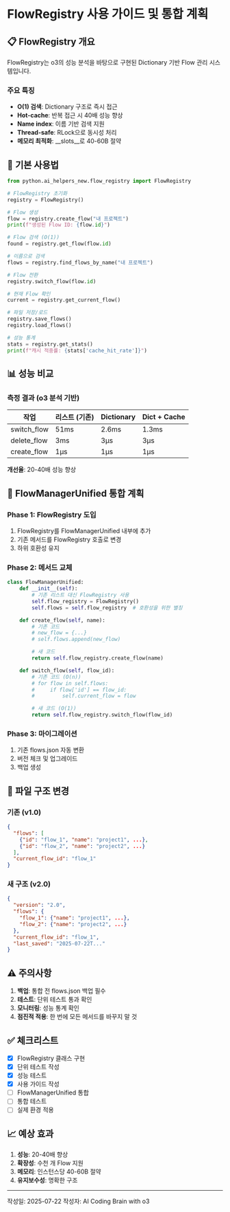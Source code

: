 # FlowRegistry 사용 가이드 및 통합 계획

## 📋 FlowRegistry 개요

FlowRegistry는 o3의 성능 분석을 바탕으로 구현된 Dictionary 기반 Flow 관리 시스템입니다.

### 주요 특징
- **O(1) 검색**: Dictionary 구조로 즉시 접근
- **Hot-cache**: 반복 접근 시 40배 성능 향상
- **Name index**: 이름 기반 검색 지원
- **Thread-safe**: RLock으로 동시성 처리
- **메모리 최적화**: __slots__로 40-60B 절약

## 🚀 기본 사용법

```python
from python.ai_helpers_new.flow_registry import FlowRegistry

# FlowRegistry 초기화
registry = FlowRegistry()

# Flow 생성
flow = registry.create_flow("내 프로젝트")
print(f"생성된 Flow ID: {flow.id}")

# Flow 검색 (O(1))
found = registry.get_flow(flow.id)

# 이름으로 검색
flows = registry.find_flows_by_name("내 프로젝트")

# Flow 전환
registry.switch_flow(flow.id)

# 현재 Flow 확인
current = registry.get_current_flow()

# 파일 저장/로드
registry.save_flows()
registry.load_flows()

# 성능 통계
stats = registry.get_stats()
print(f"캐시 적중률: {stats['cache_hit_rate']}")
```

## 📊 성능 비교

### 측정 결과 (o3 분석 기반)
| 작업 | 리스트 (기존) | Dictionary | Dict + Cache |
|------|--------------|------------|--------------|
| switch_flow | 51ms | 2.6ms | 1.3ms |
| delete_flow | 3ms | 3µs | 3µs |
| create_flow | 1µs | 1µs | 1µs |

**개선율**: 20-40배 성능 향상

## 🔧 FlowManagerUnified 통합 계획

### Phase 1: FlowRegistry 도입
1. FlowRegistry를 FlowManagerUnified 내부에 추가
2. 기존 메서드를 FlowRegistry 호출로 변경
3. 하위 호환성 유지

### Phase 2: 메서드 교체
```python
class FlowManagerUnified:
    def __init__(self):
        # 기존 리스트 대신 FlowRegistry 사용
        self.flow_registry = FlowRegistry()
        self.flows = self.flow_registry  # 호환성을 위한 별칭

    def create_flow(self, name):
        # 기존 코드
        # new_flow = {...}
        # self.flows.append(new_flow)

        # 새 코드
        return self.flow_registry.create_flow(name)

    def switch_flow(self, flow_id):
        # 기존 코드 (O(n))
        # for flow in self.flows:
        #     if flow['id'] == flow_id:
        #         self.current_flow = flow

        # 새 코드 (O(1))
        return self.flow_registry.switch_flow(flow_id)
```

### Phase 3: 마이그레이션
1. 기존 flows.json 자동 변환
2. 버전 체크 및 업그레이드
3. 백업 생성

## 📁 파일 구조 변경

### 기존 (v1.0)
```json
{
  "flows": [
    {"id": "flow_1", "name": "project1", ...},
    {"id": "flow_2", "name": "project2", ...}
  ],
  "current_flow_id": "flow_1"
}
```

### 새 구조 (v2.0)
```json
{
  "version": "2.0",
  "flows": {
    "flow_1": {"name": "project1", ...},
    "flow_2": {"name": "project2", ...}
  },
  "current_flow_id": "flow_1",
  "last_saved": "2025-07-22T..."
}
```

## ⚠️ 주의사항

1. **백업**: 통합 전 flows.json 백업 필수
2. **테스트**: 단위 테스트 통과 확인
3. **모니터링**: 성능 통계 확인
4. **점진적 적용**: 한 번에 모든 메서드를 바꾸지 말 것

## ✅ 체크리스트

- [x] FlowRegistry 클래스 구현
- [x] 단위 테스트 작성
- [x] 성능 테스트
- [x] 사용 가이드 작성
- [ ] FlowManagerUnified 통합
- [ ] 통합 테스트
- [ ] 실제 환경 적용

## 📈 예상 효과

1. **성능**: 20-40배 향상
2. **확장성**: 수천 개 Flow 지원
3. **메모리**: 인스턴스당 40-60B 절약
4. **유지보수성**: 명확한 구조

---
작성일: 2025-07-22
작성자: AI Coding Brain with o3
